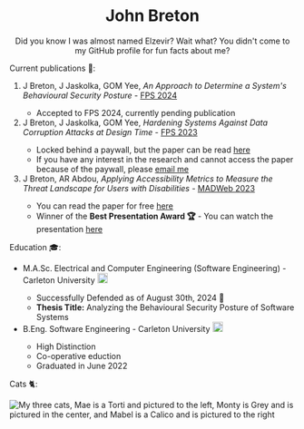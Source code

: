 <h1 align="center">John Breton</h1>

<p align="center">
  Did you know I was almost named Elzevir? Wait what? You didn't come to my GitHub profile for fun facts about me?
</p>
<p>
  Current publications 📄:
  <ol>
    <li>J Breton, J Jaskolka, GOM Yee, <i>An Approach to Determine a System's Behavioural Security Posture</i> - <a href="https://www.fps-2024.com/index.php/detailed-program/">FPS 2024</a></li>
    <ul>
      <li>Accepted to FPS 2024, currently pending publication</li>
    </ul>
    <li>J Breton, J Jaskolka, GOM Yee, <i>Hardening Systems Against Data Corruption Attacks at Design Time</i> - <a href="https://www.fps-2023.com/index.php/detailed-program/">FPS 2023</a></li>
    <ul>
      <li>Locked behind a paywall, but the paper can be read <a href="https://link.springer.com/chapter/10.1007/978-3-031-57537-2_24">here</a></li>
      <li>If you have any interest in the research and cannot access the paper because of the paywall, please <a href="mailto:johnbreton37@gmail.com">email me</a></li>
    </ul>
    <li>J Breton, AR Abdou, <i>Applying Accessibility Metrics to Measure the Threat Landscape for Users with Disabilities</i> - <a href="https://madweb.work/program23/">MADWeb 2023</a></li>
    <ul>
      <li> You can read the paper for free <a href="https://madweb.work/papers/2023/madweb23-breton.pdf">here</a></li>
      <li>Winner of the <b>Best Presentation Award 🏆</b> - You can watch the presentation <a href="https://www.youtube.com/watch?v=YT8Y_NSFbNA&list=PLfUWWM-POgQutVfo5IFDm2ruwlEKLqUVd&index=3&t=1s">here</a></li>
    </ul>
  </ol>
</p>
<p>
  Education 🎓:
  <ul>
    <li>M.A.Sc. Electrical and Computer Engineering (Software Engineering) - Carleton University <img src="https://github.com/john-breton/john-breton/assets/55368611/4866ddec-34d0-403b-a17c-0c446b6ad11d" alt="The Carleton University Logo, a red maple leaf within a black shield, with two white waves at the bottom of the shield" style="height: 18px; width: 18px;">
</li>
    <ul>
      <li>Successfully Defended as of August 30th, 2024 🎉</li>
      <li><b>Thesis Title:</b> Analyzing the Behavioural Security Posture of Software Systems </li>
    </ul>
  <li>B.Eng. Software Engineering - Carleton University <img src="https://github.com/john-breton/john-breton/assets/55368611/4866ddec-34d0-403b-a17c-0c446b6ad11d" alt="The Carleton University Logo, a red maple leaf within a black shield, with two white waves at the bottom of the shield" style="height: 18px; width: 18px;"></li>
    <ul>
      <li>High Distinction</li>
      <li>Co-operative eduction</li>
      <li>Graduated in June 2022</li>
    </ul>
  </ul>
</p>
<p>
  Cats 🐈:
</p>
<p class="aligncenter">
  <img src="https://github.com/john-breton/john-breton/assets/55368611/4fdf8852-1720-417e-8a07-e99ec6fdbeee" alt="My three cats, Mae is a Torti and pictured to the left, Monty is Grey and is pictured in the center, and Mabel is a Calico and is pictured to the right" align="center">
</p>

